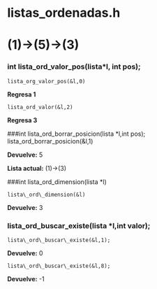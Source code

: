 
listas_ordenadas.h
====

# (1)->(5)->(3)

### int lista\_ord\_valor\_pos(lista*l, int pos);

	lista_org_valor_pos(&l,0)
**Regresa 1**

	lista_ord_valor(&l,2)
**Regresa 3**

###int lista\_ord\_borrar\_posicion(lista *l,int pos);
       lista_ord_borrar_posicion(&l,1)
       
**Devuelve:** 5 

**Lista actual:** (1)->(3)

###int lista\_ord\_dimension(lista *l)

	lista\_ord\_dimension(&l)	
	
**Devuelve:** 3

	
### lista\_ord\_buscar\_existe(lista *l,int valor);

	lista\_ord\_buscar\_existe(&l,1);

**Devuelve:** 0

	lista\_ord\_buscar\_existe(&l,8);

**Devuelve:** -1
	
    
